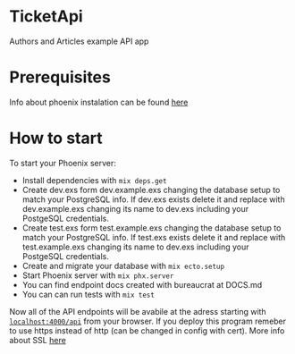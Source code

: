 # TicketApi

Authors and Articles example API app

# Prerequisites

Info about phoenix instalation can be found [here](https://phoenixframework.readme.io/docs/installation)

# How to start

To start your Phoenix server:

* Install dependencies with `mix deps.get`
* Create dev.exs form dev.example.exs changing the database setup to match your PostgreSQL info. If dev.exs exists delete it and replace with dev.example.exs changing its name to dev.exs including your PostgeSQL credentials.
* Create test.exs form test.example.exs changing the database setup to match your PostgreSQL info. If test.exs exists delete it and replace with test.example.exs changing its name to dev.exs including your PostgeSQL credentials.
* Create and migrate your database with `mix ecto.setup`
* Start Phoenix server with `mix phx.server`
* You can find endpoint docs created with bureaucrat at DOCS.md
* You can can run tests with `mix test`

Now all of the API endpoints will be avabile at the adress starting with [`localhost:4000/api`](http://localhost:4000/api) from your browser.
If you deploy this program remeber to use https instead of http (can be changed in config with cert).
More info about SSL [here](https://phoenixframework.readme.io/docs/configuration-for-ssl)
